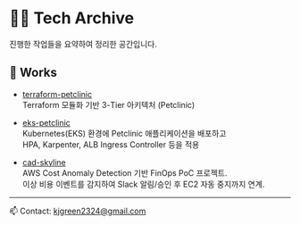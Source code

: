 # 👨‍💻 Tech Archive

진행한 작업들을 요약하여 정리한 공간입니다.  

## 📌 Works
- [terraform-petclinic](https://github.com/kjgreen2324/terraform-petclinic)  
  Terraform 모듈화 기반 3-Tier 아키텍처 (Petclinic)  

- [eks-petclinic](https://github.com/kjgreen2324/eks-petclinic)  
  Kubernetes(EKS) 환경에 Petclinic 애플리케이션을 배포하고  
  HPA, Karpenter, ALB Ingress Controller 등을 적용  

- [cad-skyline](https://github.com/kjgreen2324/cad-skyline)  
  AWS Cost Anomaly Detection 기반 FinOps PoC 프로젝트.  
  이상 비용 이벤트를 감지하여 Slack 알림/승인 후 EC2 자동 중지까지 연계.
  
---

📫 Contact: kjgreen2324@gmail.com
